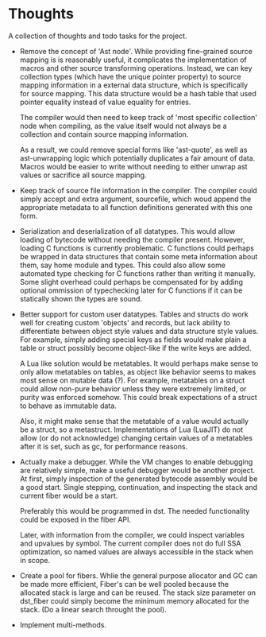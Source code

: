 # Thoughts

A collection of thoughts and todo tasks for the project.

- Remove the concept of 'Ast node'. While providing fine-grained source mapping is
  is reasonably useful, it complicates the implementation of macros and other source
  transforming operations. Instead, we can key collection types (which have the unique
  pointer property) to source mapping information in a external data structure, which is specifically
  for source mapping. This data structure would be a hash table that used pointer equality
  instead of value equality for entries.

  The compiler would then need to keep track of 'most specific collection' node when compiling,
  as the value itself would not always be a collection and contain source mapping information.

  As a result, we could remove special forms like 'ast-quote', as well as ast-unwrapping logic
  which potentially duplicates a fair amount of data. Macros would be easier to write without
  needing to either unwrap ast values or sacrifice all source mapping.

- Keep track of source file information in the compiler. The compiler could simply accept
  and extra argument, sourcefile, which woud append the appropriate metadata to all function
  definitions generated with this one form.

- Serialization and deserialization of all datatypes. This would allow loading of bytecode
  without needing the compiler present. However, loading C functions is currently problematic.
  C functions could perhaps be wrapped in data structures that contain some meta information
  about them, say home module and types. This could also allow some automated type checking for
  C functions rather than writing it manually. Some slight overhead could perhaps be compensated
  for by adding optional ommission of typechecking later for C functions if it can be statically
  shown the types are sound.

- Better support for custom user datatypes. Tables and structs do work well for creating
  custom 'objects' and records, but lack ability to differentiate between object style
  values and data structure style values. For example, simply adding special keys as fields
  would make plain a table or struct possibly become object-like if the write keys are added.

  A Lua like solution would be metatables. It would perhaps make sense to only allow
  metatables on tables, as object like behavior seems to makes most sense on mutable data (?).
  For example, metatables on a struct could allow non-pure behavior unless they were extremely
  limited, or purity was enforced somehow. This could break expectations of a struct to behave
  as immutable data.

  Also, it might make sense that the metatable of a value would actually be a struct, so
  a metastruct. Implementations of Lua (LuaJIT) do not allow (or do not acknowledge) 
  changing certain values of a metatables after it is set, such as gc, for performance
  reasons.

- Actually make a debugger. While the VM changes to enable debugging are relatively
  simple, make  a useful debugger would be another project. At first, simply inspection
  of the generated bytecode assembly would be a good start. Single stepping, continuation, 
  and inspecting the stack and current fiber would be a start.

  Preferably this would be programmed in dst. The needed functionality could be exposed
  in the fiber API.

  Later, with information from the compiler, we could inspect variables and upvalues
  by symbol. The current compiler does not do full SSA optimization, so named values
  are always accessible in the stack when in scope.

- Create a pool for fibers. Whlie the general purpose allocator and GC can be made more efficient,
  Fiber's can be well pooled because the allocated stack is large and can be reused. The stack
  size parameter on dst_fiber could simply become the minimum memory allocated for the stack. (Do
  a linear search throught the pool).

- Implement multi-methods. 
